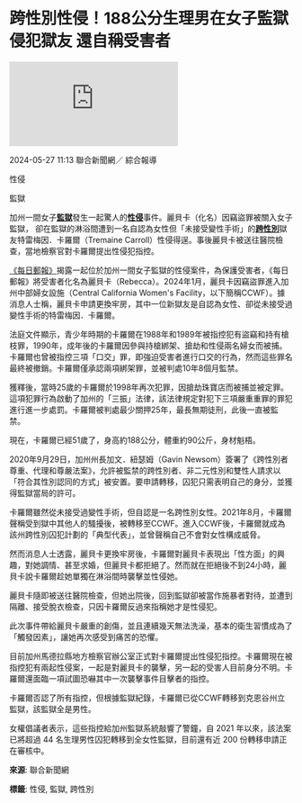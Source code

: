 # 跨性別性侵！188公分生理男在女子監獄侵犯獄友 還自稱受害者

![加州一名女囚犯表示在監獄的淋浴間遭到一名「未接受變性手術」的跨性別獄友性侵。示意圖／ingimage](https://pgw.udn.com.tw/gw/photo.php?u=https://uc.udn.com.tw/photo/2024/05/27/0/29718632.jpg&x=0&y=0&sw=0&sh=0&sl=W&fw=800&exp=3600&w=930)

2024-05-27 11:13 聯合新聞網／ 綜合報導

性侵

監獄

加州一間女子[**監獄**](/search/tagging/2/監獄)發生一起驚人的[**性侵**](/search/tagging/2/性侵)事件。麗貝卡（化名）因竊盜罪被關入女子監獄， 卻在監獄的淋浴間遭到一名自認為女性但「未接受變性手術」的[**跨性別**](/search/tagging/2/跨性別)獄友特雷梅因．卡羅爾（Tremaine Carroll）性侵得逞。事後麗貝卡被送往醫院檢查，當地檢察官對卡羅爾提出性侵犯指控。

[《每日郵報》](https://www.dailymail.co.uk/news/article-13443635/rapist-prisoner-trans-cellmate-California-women.html)揭露一起位於加州一間女子監獄的性侵案件，為保護受害者，《每日郵報》將受害者化名為麗貝卡（Rebecca）。2024年1月，麗貝卡因竊盜罪進入加州中部婦女設施（Central California Women's Facility，以下簡稱CCWF）。據消息人士稱，麗貝卡申請更換牢房，其中一位新獄友是自認為女性、卻從未接受過變性手術的特雷梅因．卡羅爾。

法庭文件顯示，青少年時期的卡羅爾在1988年和1989年被指控犯有盜竊和持有槍枝罪，1990年，成年後的卡羅爾因參與持槍綁架、搶劫和性侵兩名婦女而被捕。卡羅爾也曾被指控三項「口交」罪，即強迫受害者進行口交的行為，然而這些罪名最終被撤銷。卡羅爾僅承認兩項綁架罪，並被判處10年8個月監禁。

獲釋後，當時25歲的卡羅爾於1998年再次犯罪，因搶劫珠寶店而被捕並被定罪。這項犯罪行為啟動了加州的「三振」法律，該法律規定對犯下三項嚴重重罪的罪犯進行進一步處罰。卡羅爾被判處最少關押25年，最長無期徒刑，此後一直被監禁。

現在，卡羅爾已經51歲了，身高約188公分，體重約90公斤，身材魁梧。

2020年9月29日，加州州長加文．紐瑟姆（Gavin Newsom）簽署了《跨性別者尊重、代理和尊嚴法案》，允許被監禁的跨性別者、非二元性別和雙性人請求以「符合其性別認同的方式」被安置。要申請轉移，囚犯只需表明自己的身分，並獲得監獄當局的許可。

卡羅爾雖然從未接受過變性手術，但自認是一名跨性別女性。2021年8月，卡羅爾聲稱受到獄中其他人的騷擾後，被轉移至CCWF。進入CCWF後，卡羅爾就成為該州跨性別囚犯計劃的「典型代表」，並曾聲稱自己不會對女性構成威脅。

然而消息人士透露，麗貝卡更換牢房後，卡羅爾對麗貝卡表現出「性方面」的興趣，對她調情、甚至求婚，但麗貝卡都拒絕了。然而就在拒絕後不到24小時，麗貝卡說卡羅爾趁她單獨在淋浴間時襲擊並性侵她。

麗貝卡隨即被送往醫院檢查，但她出院後，回到監獄卻被當作施暴者對待，並遭到隔離、接受脫衣檢查，只因卡羅爾反過來指稱她才是性侵犯。

此次事件帶給麗貝卡嚴重的創傷，並且連續幾天無法洗澡，基本的衛生習慣成為了「觸發因素」，讓她再次感受到痛苦的恐懼。

目前加州馬德拉縣地方檢察官辦公室正式對卡羅爾提出性侵犯指控。卡羅爾現在被指控犯有兩起性侵案，一起是對麗貝卡的襲擊，另一起的受害人目前身分不明。卡羅爾還面臨一項試圖恐嚇其中一次襲擊事件目擊者的指控。

卡羅爾否認了所有指控，但根據監獄紀錄，卡羅爾已從CCWF轉移到克恩谷州立監獄，該監獄全是男性。

女權倡議者表示，這些指控給加州監獄系統敲響了警鐘，自 2021 年以來，該法案已將超過 44 名生理男性囚犯轉移到全女性監獄，目前還有近 200 份轉移申請正在審核中。

**來源**: 聯合新聞網

**標籤**: 性侵, 監獄, 跨性別